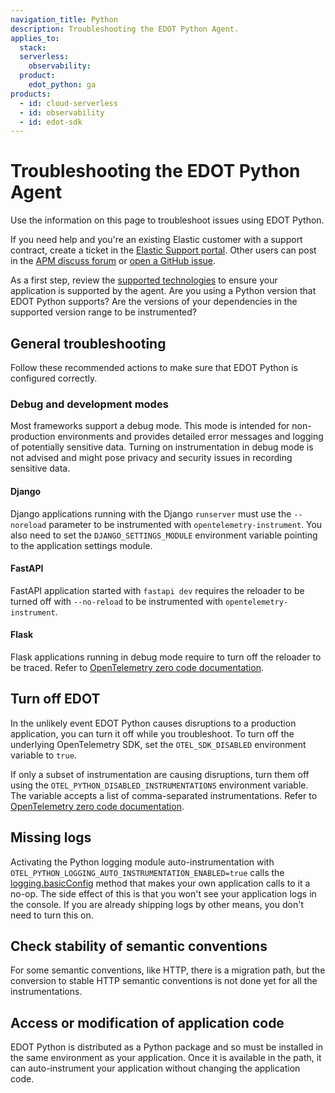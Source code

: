 ```yaml
---
navigation_title: Python
description: Troubleshooting the EDOT Python Agent.
applies_to:
  stack:
  serverless:
    observability:
  product:
    edot_python: ga
products:
  - id: cloud-serverless
  - id: observability
  - id: edot-sdk
---
```


# Troubleshooting the EDOT Python Agent

Use the information on this page to troubleshoot issues using EDOT Python.

If you need help and you're an existing Elastic customer with a support contract, create a ticket in the [Elastic Support portal](https://support.elastic.co/customers/s/login/). Other users can post in the [APM discuss forum](https://discuss.elastic.co/c/apm) or [open a GitHub issue](https://github.com/elastic/elastic-otel-node/issues).

As a first step, review the [supported technologies](/reference/edot-sdks/python/supported-technologies.md) to ensure your application is supported by the agent. Are you using a Python version that EDOT Python supports? Are the versions of your dependencies in the supported version range to be instrumented?

## General troubleshooting

Follow these recommended actions to make sure that EDOT Python is configured correctly.

### Debug and development modes

Most frameworks support a debug mode. This mode is intended for non-production environments and provides detailed error messages and logging of potentially sensitive data. Turning on instrumentation in debug mode is not advised and might pose privacy and security issues in recording sensitive data.

#### Django

Django applications running with the Django `runserver` must use the `--noreload` parameter to be instrumented with `opentelemetry-instrument`. You also need to set the `DJANGO_SETTINGS_MODULE` environment variable pointing to the application settings module.

#### FastAPI

FastAPI application started with `fastapi dev` requires the reloader to be turned off with `--no-reload` to be instrumented with `opentelemetry-instrument`.

#### Flask

Flask applications running in debug mode require to turn off the reloader to be traced. Refer to [OpenTelemetry zero code documentation](https://opentelemetry.io/docs/zero-code/python/example/#instrumentation-while-debugging).

## Turn off EDOT

In the unlikely event EDOT Python causes disruptions to a production application, you can turn it off while you troubleshoot. To turn off the underlying OpenTelemetry SDK, set the `OTEL_SDK_DISABLED` environment variable to `true`.

If only a subset of instrumentation are causing disruptions, turn them off using the `OTEL_PYTHON_DISABLED_INSTRUMENTATIONS` environment variable. The variable accepts a list of comma-separated instrumentations. Refer to [OpenTelemetry zero code documentation](https://opentelemetry.io/docs/zero-code/python/configuration/#disabling-specific-instrumentations).

## Missing logs

Activating the Python logging module auto-instrumentation with `OTEL_PYTHON_LOGGING_AUTO_INSTRUMENTATION_ENABLED=true` calls the [logging.basicConfig](https://docs.python.org/3/library/logging.html#logging.basicConfig) method that makes your own application calls to it a no-op. The side effect of this is that you won't see your application logs in the console. If you are already shipping logs by other means, you don't need to turn this on.

## Check stability of semantic conventions

For some semantic conventions, like HTTP, there is a migration path, but the conversion to stable HTTP semantic conventions is not done yet for all the instrumentations.

## Access or modification of application code

EDOT Python is distributed as a Python package and so must be installed in the same environment as your application. Once it is available in the path, it can auto-instrument your application without changing the application code.
